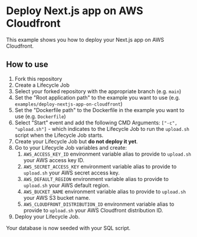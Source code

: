 # Deploy Next.js app on AWS Cloudfront

This example shows you how to deploy your Next.js app on AWS Cloudfront.

## How to use

1. Fork this repository
2. Create a Lifecycle Job
3. Select your forked repository with the appropriate branch (e.g. `main`)
4. Set the "Root application path" to the example you want to use (e.g. `examples/deploy-nextjs-app-on-cloudfront`)
5. Set the "Dockerfile path" to the Dockerfile in the example you want to use (e.g. `Dockerfile`)
6. Select "Start" event and add the following CMD Arguments: `["-c", "upload.sh"]` - which indicates to the Lifecycle Job to run the `upload.sh` script when the Lifecycle Job starts.
7. Create your Lifecycle Job but **do not deploy it yet**.
8. Go to your Lifecycle Job variables and create:
   1. `AWS_ACCESS_KEY_ID` environment variable alias to provide to `upload.sh` your AWS access key ID.
   2. `AWS_SECRET_ACCESS_KEY` environment variable alias to provide to `upload.sh` your AWS secret access key.
   3. `AWS_DEFAULT_REGION` environment variable alias to provide to `upload.sh` your AWS default region.
   4. `AWS_BUCKET_NAME` environment variable alias to provide to `upload.sh` your AWS S3 bucket name.
   5. `AWS_CLOUDFRONT_DISTRIBUTION_ID` environment variable alias to provide to `upload.sh` your AWS Cloudfront distribution ID.
9. Deploy your Lifecycle Job.

Your database is now seeded with your SQL script.
